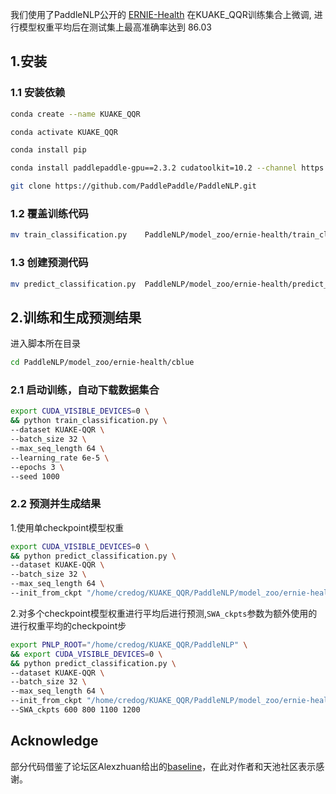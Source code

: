 我们使用了PaddleNLP公开的 [ERNIE-Health](https://github.com/PaddlePaddle/PaddleNLP/tree/develop/model_zoo/ernie-health) 在KUAKE_QQR训练集合上微调, 进行模型权重平均后在测试集上最高准确率达到 86.03

## 1.安装
### 1.1 安装依赖
```bash
conda create --name KUAKE_QQR

conda activate KUAKE_QQR

conda install pip
```
```bash
conda install paddlepaddle-gpu==2.3.2 cudatoolkit=10.2 --channel https://mirrors.tuna.tsinghua.edu.cn/anaconda/cloud/Paddle/

git clone https://github.com/PaddlePaddle/PaddleNLP.git
```

### 1.2 覆盖训练代码
```bash
mv train_classification.py    PaddleNLP/model_zoo/ernie-health/train_classification.py
```

### 1.3 创建预测代码
```bash
mv predict_classification.py  PaddleNLP/model_zoo/ernie-health/predict_classification.py
```
## 2.训练和生成预测结果 
进入脚本所在目录
```bash
cd PaddleNLP/model_zoo/ernie-health/cblue
```
### 2.1 启动训练，自动下载数据集合
```bash
export CUDA_VISIBLE_DEVICES=0 \
&& python train_classification.py \
--dataset KUAKE-QQR \
--batch_size 32 \
--max_seq_length 64 \
--learning_rate 6e-5 \
--epochs 3 \
--seed 1000
```


### 2.2 预测并生成结果

1.使用单checkpoint模型权重
```bash
export CUDA_VISIBLE_DEVICES=0 \
&& python predict_classification.py \
--dataset KUAKE-QQR \
--batch_size 32 \
--max_seq_length 64 \
--init_from_ckpt "/home/credog/KUAKE_QQR/PaddleNLP/model_zoo/ernie-health/cblue/checkpoint/model_900"
```

2.对多个checkpoint模型权重进行平均后进行预测,`SWA_ckpts`参数为额外使用的进行权重平均的checkpoint步
```bash
export PNLP_ROOT="/home/credog/KUAKE_QQR/PaddleNLP" \
&& export CUDA_VISIBLE_DEVICES=0 \
&& python predict_classification.py \
--dataset KUAKE-QQR \
--batch_size 32 \
--max_seq_length 64 \
--init_from_ckpt "/home/credog/KUAKE_QQR/PaddleNLP/model_zoo/ernie-health/cblue/checkpoint/model_900" 
--SWA_ckpts 600 800 1100 1200
```
## Acknowledge
部分代码借鉴了论坛区Alexzhuan给出的[baseline](https://tianchi.aliyun.com/notebook-ai/detail?spm=5176.12586969.0.0.f7e37785Y4CHqU&postId=409593)，在此对作者和天池社区表示感谢。

